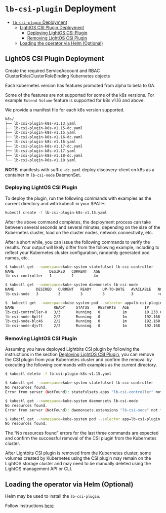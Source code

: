 # `lb-csi-plugin` Deployment

- [`lb-csi-plugin` Deployment](#lb-csi-plugin-deployment)
  - [LightOS CSI Plugin Deployment](#lightos-csi-plugin-deployment)
    - [Deploying LightOS CSI Plugin](#deploying-lightos-csi-plugin)
    - [Removing LightOS CSI Plugin](#removing-lightos-csi-plugin)
  - [Loading the operator via Helm (Optional)](#loading-the-operator-via-helm-optional)

## LightOS CSI Plugin Deployment

Create the required ServiceAccount and RBAC ClusterRole/ClusterRoleBinding Kubernetes objects

Each kubernetes version has features promoted from alpha to beta to GA.

Some of the features are not supported for some of the k8s versions. For example `Extend Volume` feature is supported for k8s v1.16 and above.

We provide a manifest file for each k8s version supported.

```bash
k8s/
├── lb-csi-plugin-k8s-v1.13.yaml
├── lb-csi-plugin-k8s-v1.15-dc.yaml
├── lb-csi-plugin-k8s-v1.15.yaml
├── lb-csi-plugin-k8s-v1.16-dc.yaml
├── lb-csi-plugin-k8s-v1.16.yaml
├── lb-csi-plugin-k8s-v1.17-dc.yaml
├── lb-csi-plugin-k8s-v1.17.yaml
├── lb-csi-plugin-k8s-v1.18-dc.yaml
└── lb-csi-plugin-k8s-v1.18.yaml
```

**NOTE:** manifests with suffix `-dc.yaml` deploy discovery-client on k8s as a container in `lb-csi-node` DaemonSet.

### Deploying LightOS CSI Plugin

To deploy the plugin, run the following commands with examples as the current directory and with kubectl in your $PATH.

```bash
kubectl create -f lb-csi-plugin-k8s-v1.15.yaml
```

After the above command completes, the deployment process can take between several seconds and several minutes, depending on the size of the Kubernetes cluster, load on the cluster nodes, network connectivity, etc.

After a short while, you can issue the following commands to verify the results. Your output will likely differ from the following example, including to reflect your Kubernetes cluster configuration, randomly generated pod names, etc.

```bash
$ kubectl get --namespace=kube-system statefulset lb-csi-controller
NAME                DESIRED   CURRENT   AGE
lb-csi-controller   1         1         4m

$ kubectl get --namespace=kube-system daemonsets lb-csi-node
NAME          DESIRED   CURRENT   READY     UP-TO-DATE   AVAILABLE   NODE SELECTOR   AGE
lb-csi-node   3         3         3         3            3           <none>          4m

$  kubectl get --namespace=kube-system pod --selector app=lb-csi-plugin -o wide
NAME                  READY     STATUS    RESTARTS   AGE       IP              NODE      NOMINATED NODE
lb-csi-controller-0   3/3       Running   0          1m        10.233.65.12    node3     <none>
lb-csi-node-6ptlf     2/2       Running   0          1m        192.168.20.20   node3     <none>
lb-csi-node-blc46     2/2       Running   0          1m        192.168.20.22   node4     <none>
lb-csi-node-djv7t     2/2       Running   0          1m        192.168.20.18   node2     <none>
```

### Removing LightOS CSI Plugin

Assuming you have deployed Lightbits CSI plugin by following the instructions in the section [Deploying LightOS CSI Plugin](#deploying-lightos-csi-plugin), you can remove the CSI plugin from your Kubernetes cluster and confirm the removal by executing the following commands with examples as the current directory.

```bash
$ kubectl delete -f lb-csi-plugin-k8s-v1.15.yaml

$ kubectl get --namespace=kube-system statefulset lb-csi-controller
No resources found.
Error from server (NotFound): statefulsets.apps "lb-csi-controller" not found

$ kubectl get --namespace=kube-system daemonsets lb-csi-node
No resources found.
Error from server (NotFound): daemonsets.extensions "lb-csi-node" not found

$ kubectl get --namespace=kube-system pod --selector app=lb-csi-plugin
No resources found.
```

The “No resources found” errors for the last three commands are expected and confirm the successful removal of the CSI plugin from the Kubernetes cluster.

After Lightbits CSI plugin is removed from the Kubernetes cluster, some volumes created by Kubernetes using the CSI plugin may remain on the LightOS storage cluster and may need to be manually deleted using the LightOS management API or CLI.

## Loading the operator via Helm (Optional)

Helm may be used to install the `lb-csi-plugin`.

Follow instructions [here](../deploy/helm/lb-csi/README.md)
